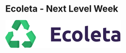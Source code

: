 
# Ecoleta - Next Level Week

![](https://raw.githubusercontent.com/Nathan-Andrade/Ecoleta/e65d26abfa437ef4b500f73e402d09feb86f8ae2/Public/assets/icones/logo.svg)
